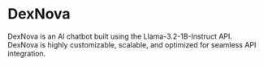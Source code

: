 # DexNova
DexNova is an AI chatbot built using the Llama-3.2-1B-Instruct API. DexNova is highly customizable, scalable, and optimized for seamless API integration.
